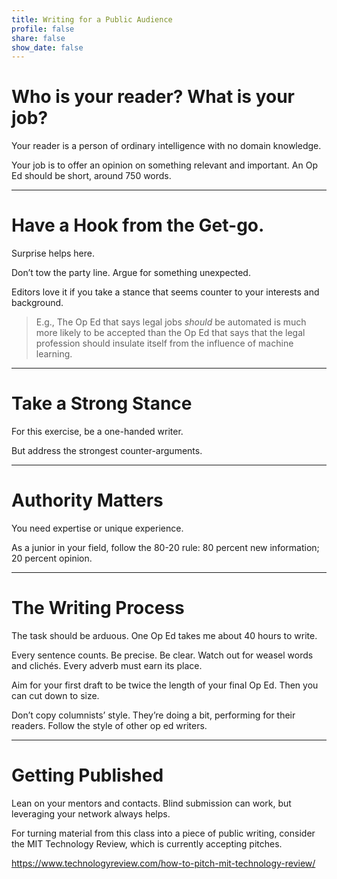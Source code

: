 ```yaml
---
title: Writing for a Public Audience
profile: false
share: false
show_date: false
---
```



# Who is your reader? What is your job?

Your reader is a person of ordinary intelligence with no domain knowledge.

Your job is to offer an opinion on something relevant and important. An Op Ed should be short, around 750 words. 

---

# Have a Hook from the Get-go.

Surprise helps here.

Don’t tow the party line. Argue for something unexpected.

Editors love it if you take a stance that seems counter to your interests and background. 

> E.g., The Op Ed that says legal jobs _should_ be automated is much more likely to be accepted than the Op Ed that says that the legal profession should insulate itself from the influence of machine learning.

---

# Take a Strong Stance

For this exercise, be a one-handed writer.

But address the strongest counter-arguments.

---

# Authority Matters

You need expertise or unique experience.

As a junior in your field, follow the 80-20 rule: 80 percent new information; 20 percent opinion.

---

# The Writing Process

The task should be arduous. One Op Ed takes me about 40 hours to write. 

Every sentence counts. Be precise. Be clear. Watch out for weasel words and clichés. Every adverb must earn its place.

Aim for your first draft to be twice the length of your final Op Ed. Then you can cut down to size.

Don’t copy columnists’ style. They’re doing a bit, performing for their readers. Follow the style of other op ed writers.

---

# Getting Published

Lean on your mentors and contacts. Blind submission can work, but leveraging your network always helps.

For turning material from this class into a piece of public writing, consider the MIT Technology Review, which is currently accepting pitches.

https://www.technologyreview.com/how-to-pitch-mit-technology-review/
